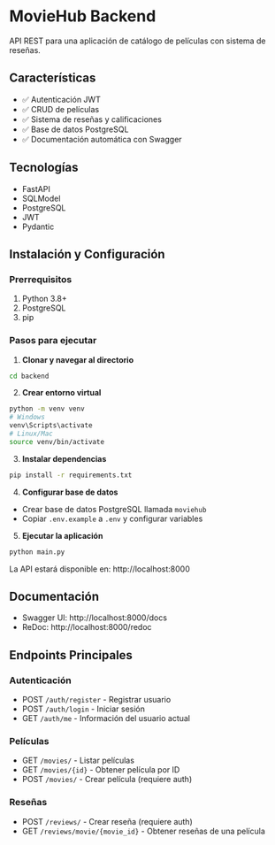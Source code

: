 # MovieHub Backend

API REST para una aplicación de catálogo de películas con sistema de reseñas.

## Características

- ✅ Autenticación JWT
- ✅ CRUD de películas
- ✅ Sistema de reseñas y calificaciones
- ✅ Base de datos PostgreSQL
- ✅ Documentación automática con Swagger

## Tecnologías

- FastAPI
- SQLModel
- PostgreSQL
- JWT
- Pydantic

## Instalación y Configuración

### Prerrequisitos

1. Python 3.8+
2. PostgreSQL
3. pip

### Pasos para ejecutar

1. **Clonar y navegar al directorio**
```bash
cd backend
```

2. **Crear entorno virtual**
```bash
python -m venv venv
# Windows
venv\Scripts\activate
# Linux/Mac
source venv/bin/activate
```

3. **Instalar dependencias**
```bash
pip install -r requirements.txt
```

4. **Configurar base de datos**
- Crear base de datos PostgreSQL llamada `moviehub`
- Copiar `.env.example` a `.env` y configurar variables

5. **Ejecutar la aplicación**
```bash
python main.py
```

La API estará disponible en: http://localhost:8000

## Documentación

- Swagger UI: http://localhost:8000/docs
- ReDoc: http://localhost:8000/redoc

## Endpoints Principales

### Autenticación
- POST `/auth/register` - Registrar usuario
- POST `/auth/login` - Iniciar sesión
- GET `/auth/me` - Información del usuario actual

### Películas
- GET `/movies/` - Listar películas
- GET `/movies/{id}` - Obtener película por ID
- POST `/movies/` - Crear película (requiere auth)

### Reseñas
- POST `/reviews/` - Crear reseña (requiere auth)
- GET `/reviews/movie/{movie_id}` - Obtener reseñas de una película
